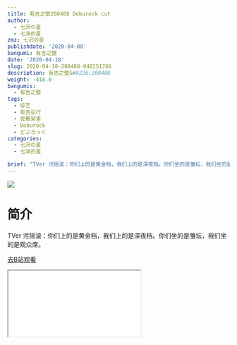 ```yaml
---
title: 有吉之壁200408 Doburock cut
author:
  - 七沢の星
  - 七泽的星
zmz: 七沢の星
publishdate: '2020-04-08'
bangumi: 有吉之壁
date: '2020-04-18'
slug: 2020-04-18-200408-840251766
description: 有吉之壁&#8226;200408
weight: -418.0
bangumis:
  - 有吉之壁
tags:
  - 综艺
  - 有吉弘行
  - 佐藤栞里
  - Doburock
  - どぶろっく
categories:
  - 七沢の星
  - 七泽的星

brief: "TVer 污摇滚：你们上的是黄金档，我们上的是深夜档。你们坐的是雏坛，我们坐的是观众席。"
---
```

![](https://raw.githubusercontent.com/tcgriffith/owaraisite/master/static/tmpimg/4f7cba6e3976e31e616908b24225f55baedf5ac2.jpg.480.jpg)
# 简介  
TVer
污摇滚：你们上的是黄金档，我们上的是深夜档。你们坐的是雏坛，我们坐的是观众席。  

[去B站观看](https://www.bilibili.com/video/av840251766/)
<div class ="resp-container"><iframe class="testiframe" src="//player.bilibili.com/player.html?aid=840251766"", scrolling="no", allowfullscreen="true" > </iframe></div> 
